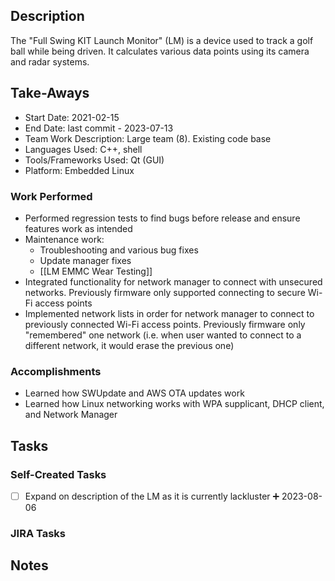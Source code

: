 ## Description
The "Full Swing KIT Launch Monitor" (LM) is a device used to track a golf ball while being driven. It calculates various data points using its camera and radar systems.

## Take-Aways
* Start Date: 2021-02-15
* End Date: last commit - 2023-07-13
* Team Work Description: Large team (8). Existing code base
* Languages Used: C++, shell
* Tools/Frameworks Used: Qt (GUI)
* Platform: Embedded Linux
### Work Performed
- Performed regression tests to find bugs before release and ensure features work as intended
- Maintenance work:
	- Troubleshooting and various bug fixes
	- Update manager fixes
	- [[LM EMMC Wear Testing]]
- Integrated functionality for network manager to connect with unsecured networks. Previously firmware only supported connecting to secure Wi-Fi access points
- Implemented network lists in order for network manager to connect to previously connected Wi-Fi access points. Previously firmware only "remembered" one network (i.e. when user wanted to connect to a different network, it would erase the previous one)

### Accomplishments
- Learned how SWUpdate and AWS OTA updates work
- Learned how Linux networking works with WPA supplicant, DHCP client, and Network Manager

## Tasks

### Self-Created Tasks
- [ ] Expand on description of the LM as it is currently lackluster ➕ 2023-08-06

### JIRA Tasks

## Notes
